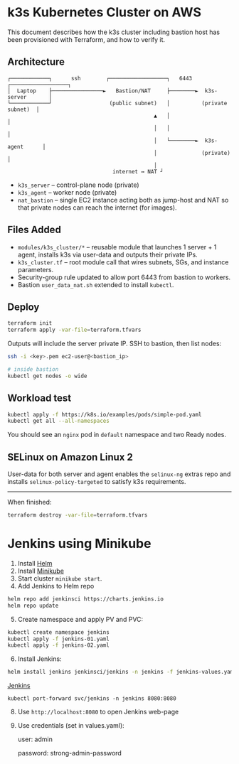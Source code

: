 # k3s Kubernetes Cluster on AWS

This document describes how the k3s cluster including bastion host has been provisioned with Terraform, and how to verify it.

## Architecture

```
┌────────────┐      ssh        ┌──────────────────┐   6443  ┌──────────────────┐
│  Laptop    ├────────────────►   Bastion/NAT     ├────────►  k3s-server       │
└────────────┘                  (public subnet)   │          (private subnet)  │
                                              ▲   │                          │
                                              │   │                          │
                                              │   └────────►  k3s-agent      │
                                              │              (private)       │
                                              │
                                 internet ↔ NAT ┘
```

* `k3s_server` – control-plane node (private)
* `k3s_agent`  – worker node (private)
* `nat_bastion` – single EC2 instance acting both as jump-host and NAT so that private nodes can reach the internet (for images).

## Files Added

* `modules/k3s_cluster/*` – reusable module that launches 1 server + 1 agent, installs k3s via user-data and outputs their private IPs.
* `k3s_cluster.tf` – root module call that wires subnets, SGs, and instance parameters.
* Security-group rule updated to allow port 6443 from bastion to workers.
* Bastion `user_data_nat.sh` extended to install `kubectl`.

## Deploy

```bash
terraform init
terraform apply -var-file=terraform.tfvars
```

Outputs will include the server private IP. SSH to bastion, then list nodes:

```bash
ssh -i <key>.pem ec2-user@<bastion_ip>

# inside bastion
kubectl get nodes -o wide
```

## Workload test

```bash
kubectl apply -f https://k8s.io/examples/pods/simple-pod.yaml
kubectl get all --all-namespaces
```

You should see an `nginx` pod in `default` namespace and two Ready nodes.

## SELinux on Amazon Linux 2

User-data for both server and agent enables the `selinux-ng` extras repo and installs `selinux-policy-targeted` to satisfy k3s requirements.

---

When finished:

```bash
terraform destroy -var-file=terraform.tfvars
```

# Jenkins using Minikube

1. Install [Helm](https://helm.sh/docs/intro/install/)
2. Install [Minikube](https://minikube.sigs.k8s.io/docs/start/?arch=%2Fwindows%2Fx86-64%2Fstable%2F.exe+download)
3. Start cluster `minikube start`.
4. Add Jenkins to Helm repo

```bash
helm repo add jenkinsci https://charts.jenkins.io
helm repo update
```

5. Create namespace and apply PV and PVC:

```bash
kubectl create namespace jenkins
kubectl apply -f jenkins-01.yaml
kubectl apply -f jenkins-02.yaml
```

6. Install Jenkins:

```bash
helm install jenkins jenkinsci/jenkins -n jenkins -f jenkins-values.yaml
```

[Jenkins](https://www.jenkins.io/doc/book/installing/kubernetes/#install-jenkins-with-helm-v3)

```
kubectl port-forward svc/jenkins -n jenkins 8080:8080
```

8. Use `http://localhost:8080` to open Jenkins web-page
9. Use credentials (set in values.yaml):

   user: admin

   password: strong-admin-password
